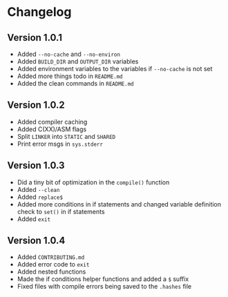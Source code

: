 # Changelog
## Version 1.0.1
- Added `--no-cache` and `--no-environ`
- Added `BUILD_DIR` and `OUTPUT_DIR` variables
- Added environment variables to the variables if `--no-cache` is not set
- Added more things todo in `README.md`
- Added the clean commands in `README.md`

## Version 1.0.2
- Added compiler caching
- Added C(XX)/ASM flags
- Split `LINKER` into `STATIC` and `SHARED`
- Print error msgs in `sys.stderr`
  
## Version 1.0.3
- Did a tiny bit of optimization in the `compile()` function
- Added `--clean`
- Added `replace$`
- Added more conditions in if statements and changed variable definition check to `set()` in if statements
- Added `exit`

## Version 1.0.4
- Added `CONTRIBUTING.md`
- Added error code to `exit`
- Added nested functions
- Made the if conditions helper functions and added a `$` suffix
- Fixed files with compile errors being saved to the `.hashes` file